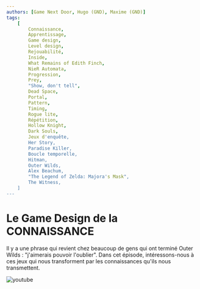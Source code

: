 ```yaml
---
authors: [Game Next Door, Hugo (GND), Maxime (GND)]
tags:
    [
        Connaissance,
        Apprentissage,
        Game design,
        Level design,
        Rejouabilité,
        Inside,
        What Remains of Edith Finch,
        NieR Automata,
        Progression,
        Prey,
        "Show, don't tell",
        Dead Space,
        Portal,
        Pattern,
        Timing,
        Rogue lite,
        Répétition,
        Hollow Knight,
        Dark Souls,
        Jeux d'enquête,
        Her Story,
        Paradise Killer,
        Boucle temporelle,
        Hitman,
        Outer Wilds,
        Alex Beachum,
        "The Legend of Zelda: Majora's Mask",
        The Witness,
    ]
---
```


# Le Game Design de la CONNAISSANCE

Il y a une phrase qui revient chez beaucoup de gens qui ont terminé Outer Wilds : "j'aimerais pouvoir l'oublier". Dans cet épisode, intéressons-nous à ces jeux qui nous transforment par les connaissances qu'ils nous transmettent.

![youtube](https://www.youtube.com/watch?v=tG3xNHzsSYI)
